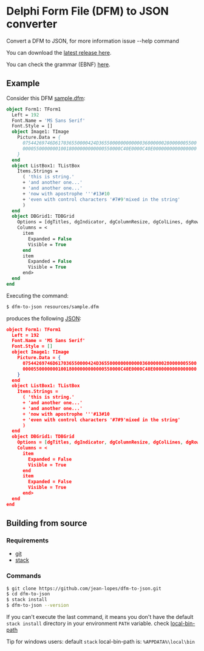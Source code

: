 # Delphi Form File (DFM) to JSON converter

Convert a DFM to JSON, for more information issue --help command

You can download the [latest release here](https://github.com/jean-lopes/dfm-to-json/releases/latest).

You can check the grammar (EBNF) [here](https://jean-lopes.github.io/dfm-to-json/).

## Example

Consider this DFM [sample.dfm](resources/sample.dfm):
```pascal
object Form1: TForm1
  Left = 192
  Font.Name = 'MS Sans Serif'
  Font.Style = []
  object Image1: TImage
    Picture.Data = {
      07544269746D617036550000424D365500000000000036000000280000005500
      000055000000010018000000000000550000C40E0000C40E0000000000000000
    }
  end
  object ListBox1: TListBox
    Items.Strings = 
      ( 'this is string.' 
      + 'and another one...'
      + 'and another one...'
      + 'now with apostrophe '''#13#10
      + 'even with control characters '#7#9'mixed in the string'
      )
  end
  object DBGrid1: TDBGrid
    Options = [dgTitles, dgIndicator, dgColumnResize, dgColLines, dgRowLines, dgTabs, dgRowSelect, dgConfirmDelete, dgCancelOnExit]
    Columns = <
      item
        Expanded = False
        Visible = True
      end
      item
        Expanded = False
        Visible = True
      end>
  end
end
```
Executing the command:
```bash
$ dfm-to-json resources/sample.dfm
```

produces the following [JSON](resources/sample.dfm):

```json
object Form1: TForm1
  Left = 192
  Font.Name = 'MS Sans Serif'
  Font.Style = []
  object Image1: TImage
    Picture.Data = {
      07544269746D617036550000424D365500000000000036000000280000005500
      000055000000010018000000000000550000C40E0000C40E0000000000000000
    }
  end
  object ListBox1: TListBox
    Items.Strings = 
      ( 'this is string.' 
      + 'and another one...'
      + 'and another one...'
      + 'now with apostrophe '''#13#10
      + 'even with control characters '#7#9'mixed in the string'
      )
  end
  object DBGrid1: TDBGrid
    Options = [dgTitles, dgIndicator, dgColumnResize, dgColLines, dgRowLines, dgTabs, dgRowSelect, dgConfirmDelete, dgCancelOnExit]
    Columns = <
      item
        Expanded = False
        Visible = True
      end
      item
        Expanded = False
        Visible = True
      end>
  end
end
```

## Building from source

### Requirements
- [git](https://git-scm.com/)
- [stack](https://docs.haskellstack.org)

### Commands
```bash
$ git clone https://github.com/jean-lopes/dfm-to-json.git
$ cd dfm-to-json
$ stack install
$ dfm-to-json --version
```

If you can't execute the last command, it means you don't have the default `stack install` directory in your environment `PATH` variable. check [local-bin-path](https://docs.haskellstack.org/en/v1.5.1/yaml_configuration/#local-bin-path)

Tip for windows users: default `stack` local-bin-path is: `%APPDATA%\local\bin`


